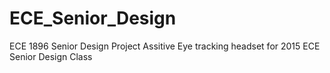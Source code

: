 # ECE_Senior_Design
ECE 1896 Senior Design Project
Assitive Eye tracking headset for 2015 ECE Senior Design Class
